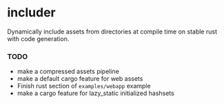 # includer
Dynamically include assets from directories at compile time on stable rust with code generation.


### TODO

* make a compressed assets pipeline
* make a default cargo feature for web assets
* Finish rust section of `examples/webapp` example
* make a cargo feature for lazy_static initialized hashsets